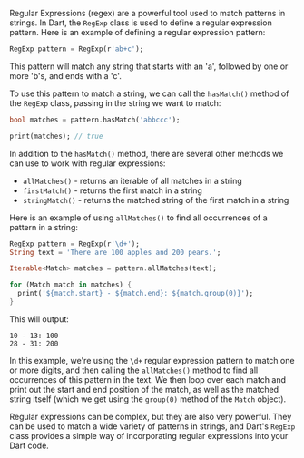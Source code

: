 Regular Expressions (regex) are a powerful tool used to match patterns in strings. In Dart, the `RegExp` class is used to define a regular expression pattern. Here is an example of defining a regular expression pattern:

```dart
RegExp pattern = RegExp(r'ab+c');
```

This pattern will match any string that starts with an 'a', followed by one or more 'b's, and ends with a 'c'.

To use this pattern to match a string, we can call the `hasMatch()` method of the `RegExp` class, passing in the string we want to match:

```dart
bool matches = pattern.hasMatch('abbccc');

print(matches); // true
```

In addition to the `hasMatch()` method, there are several other methods we can use to work with regular expressions:

- `allMatches()` - returns an iterable of all matches in a string
- `firstMatch()` - returns the first match in a string
- `stringMatch()` - returns the matched string of the first match in a string

Here is an example of using `allMatches()` to find all occurrences of a pattern in a string:

```dart
RegExp pattern = RegExp(r'\d+');
String text = 'There are 100 apples and 200 pears.';

Iterable<Match> matches = pattern.allMatches(text);

for (Match match in matches) {
  print('${match.start} - ${match.end}: ${match.group(0)}');
}
```

This will output:

```
10 - 13: 100
28 - 31: 200
```

In this example, we're using the `\d+` regular expression pattern to match one or more digits, and then calling the `allMatches()` method to find all occurrences of this pattern in the text. We then loop over each match and print out the start and end position of the match, as well as the matched string itself (which we get using the `group(0)` method of the `Match` object).

Regular expressions can be complex, but they are also very powerful. They can be used to match a wide variety of patterns in strings, and Dart's `RegExp` class provides a simple way of incorporating regular expressions into your Dart code.
